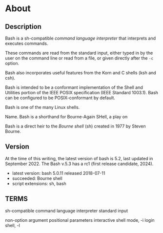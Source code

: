 # About

## Description

Bash is a sh-compatible *command language interpreter* that interprets and executes commands.

These commands are read from the standard input, either typed in by the user on the command line or read from a file, or given directly after the `-c` option.

Bash also incorporates useful features from the Korn and C shells (ksh and csh).

Bash is intended to be a conformant implementation of the Shell and Utilities portion of the IEEE POSIX specification (IEEE Standard 1003.1). Bash can be configured to be POSIX-conformant by default.

Bash is one of the many Linux shells.

Name. Bash is a shorthand for Bourne-Again SHell, a play on 

Bash is a direct heir to the *Bourne shell* (sh) created in 1977 by Steven Bourne.

## Version

At the time of this writing, the latest version of bash is 5.2, last updated in September 2022. The Bash v.5.3 has a rc1 (first release candidate, 2024).

- latest version: bash 5.0.11 released 2018-07-11
- succeeded: Bourne shell
- script extensions: sh, bash


## TERMS
sh-compatible
command language interpreter
standard input

non-option argument
positional parameters
interactive shell mode, -i
login shell, -l
